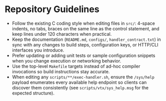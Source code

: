 # Repository Guidelines

- Follow the existing C coding style when editing files in `src/`: 4-space indents, no tabs, braces on the same line as the control statement, and keep lines under 120 characters when practical.
- Keep the documentation (`README.md`, `configs/`, `handler_contract.txt`) in sync with any changes to build steps, configuration keys, or HTTP/CLI interfaces you introduce.
- Prefer updating or adding unit tests or sample configuration snippets when you change execution or networking behavior.
- Use the top-level `Makefile` targets instead of ad-hoc compiler invocations so build instructions stay accurate.
- When editing any `scripts/**/exec-handler.sh`, ensure the `/sys/help` payload enumerates every available help endpoint so
  clients can discover them consistently (see `scripts/vtx/sys_help.msg` for the expected structure).
